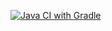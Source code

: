 [![Java CI with Gradle](https://github.com/Plooozy/Patterns/actions/workflows/gradle.yml/badge.svg)](https://github.com/Plooozy/Patterns/actions/workflows/gradle.yml)
